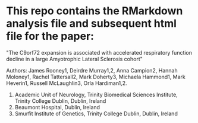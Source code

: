 # This repo contains the RMarkdown analysis file and subsequent html file for the paper:

"The C9orf72 expansion is associated with accelerated respiratory function decline in a large Amyotrophic Lateral Sclerosis cohort"

Authors: James Rooney1, Deirdre Murray1,2, Anna Campion2, Hannah Moloney1, Rachel Tattersall2, Mark Doherty3, Michaela Hammond1, Mark Heverin1, Russell McLaughlin3, Orla Hardiman1,2.

1.	Academic Unit of Neurology, Trinity Biomedical Sciences Institute, Trinity College Dublin, Dublin, Ireland
2.	Beaumont Hospital, Dublin, Ireland
3.	Smurfit Institute of Genetics, Trinity College Dublin, Dublin, Ireland

